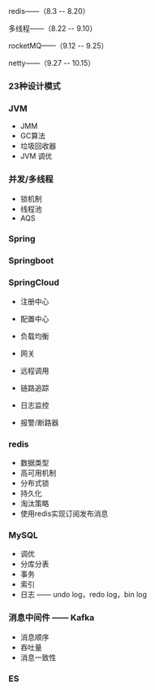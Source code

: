 redis——（8.3 -- 8.20）

多线程——（8.22 -- 9.10）

rocketMQ——（9.12 -- 9.25）

netty——（9.27 -- 10.15）



### 23种设计模式

### JVM

- JMM
- GC算法
- 垃圾回收器
- JVM 调优

### 并发/多线程

- 锁机制
- 线程池
- AQS

### Spring

### Springboot

### SpringCloud 

- 注册中心
- 配置中心
- 负载均衡
- 网关
- 远程调用

- 链路追踪
- 日志监控
- 报警/断路器

### redis

- 数据类型
- 高可用机制
- 分布式锁
- 持久化
- 淘汰策略
- 使用redis实现订阅发布消息

### MySQL

- 调优
- 分库分表
- 事务
- 索引
- 日志 —— undo log，redo log，bin log

### 消息中间件 —— Kafka

- 消息顺序
- 吞吐量
- 消息一致性

### ES



